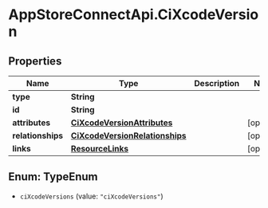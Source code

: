 # AppStoreConnectApi.CiXcodeVersion

## Properties

Name | Type | Description | Notes
------------ | ------------- | ------------- | -------------
**type** | **String** |  | 
**id** | **String** |  | 
**attributes** | [**CiXcodeVersionAttributes**](CiXcodeVersionAttributes.md) |  | [optional] 
**relationships** | [**CiXcodeVersionRelationships**](CiXcodeVersionRelationships.md) |  | [optional] 
**links** | [**ResourceLinks**](ResourceLinks.md) |  | [optional] 



## Enum: TypeEnum


* `ciXcodeVersions` (value: `"ciXcodeVersions"`)




